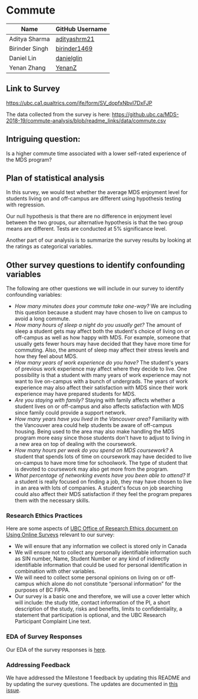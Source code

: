 # Commute

| Name  |  GitHub Username |
|---|---|
| Aditya Sharma  | [adityashrm21](https://github.com/adityashrm21)  |
|  Birinder Singh   | [birinder1469](https://github.com/Birinder1469)   |
|  Daniel Lin   |  [danielglin](https://github.com/danielglin)  |
|  Yenan Zhang   |  [YenanZ](https://github.com/YenanZ)  |

## Link to Survey
https://ubc.ca1.qualtrics.com/jfe/form/SV_dopfxNbvI7DxFJP

The data collected from the survey is here: https://github.ubc.ca/MDS-2018-19/commute-analysis/blob/readme_links/data/commute.csv

## Intriguing question:

Is a higher commute time associated with a lower self-rated experience of the MDS program?

## Plan of statistical analysis

In this survey, we would test whether the average MDS enjoyment level for students living on and off-campus are different using hypothesis testing with regression.

Our null hypothesis is that there are no difference in enjoyment level between the two groups, our alternative hypothesis is that the two
group means are different. Tests are conducted at 5% significance level.

Another part of our analysis is to summarize the survey results by looking at the ratings as categorical variables.

## Other survey questions to identify confounding variables

The following are other questions we will include in our survey to identify confounding variables:

- *How many minutes does your commute take one-way?*  We are including this question because a student may have chosen to live on campus to avoid a long commute.
- *How many hours of sleep a night do you usually get?*  The amount of sleep a student gets may affect both the student's choice of living on or off-campus as well as how happy with MDS.  For example, someone that usually gets fewer hours may have decided that they have more time for commuting.  Also, the amount of sleep may affect their stress levels and how they feel about MDS.
- *How many years of work experience do you have?*  The student's years of previous work experience may affect where they decide to live.  One possibility is that a student with many years of work experience may not want to live on-campus with a bunch of undergrads.  The years of work experience may also affect their satisfaction with MDS since their work experience may have prepared students for MDS.
- *Are you staying with family?*  Staying with family affects whether a student lives on or off-campus and also affects satisfaction with MDS since family could provide a support network.
- *How many years have you lived in the Vancouver area?*  Familiarity with the Vancouver area could help students be aware of off-campus housing.  Being used to the area may also make handling the MDS program more easy since those students don't have to adjust to living in a new area on top of dealing with the coursework.
- *How many hours per week do you spend on MDS coursework?*  A student that spends lots of time on coursework may have decided to live on-campus to have more time for schoolwork.  The type of student that is devoted to coursework may also get more from the program.
- *What percentage of networking events have you been able to attend?*  If a student is really focused on finding a job, they may have chosen to live in an area with lots of companies.  A student's focus on job searching could also affect their MDS satisfaction if they feel the program prepares them with the necessary skills.

### Research Ethics Practices

Here are some aspects of [UBC Office of Research Ethics document on Using Online Surveys](https://ethics.research.ubc.ca/sites/ore.ubc.ca/files/documents/Online_Survey-GN.pdf) relevant to our survey:

- We will ensure that any information we collect is stored only in Canada
- We will ensure not to collect any personally identifiable information such as SIN number, Name, Student Number or any kind of indirectly identifiable information that could be used for personal identification in combination with other variables.
- We will need to collect some personal opinions on living on or off-campus which alone do not constitute “personal information” for the purposes of BC FIPPA.
- Our survey is a basic one and therefore, we will use a cover letter which will include: the study title, contact information of the PI, a short description of the study, risks and benefits, limits to confidentiality, a statement that participation is optional, and the UBC Research Participant Complaint Line text.

### EDA of Survey Responses

Our EDA of the survey responses is [here](https://github.ubc.ca/MDS-2018-19/commute-analysis/blob/readme_links/Commute_Analysis.md).

### Addressing Feedback

We have addressed the Milestone 1 feedback by updating this README and by updating the survey questions.  The updates are documented in [this issue](https://github.ubc.ca/MDS-2018-19/commute-analysis/issues/3).
